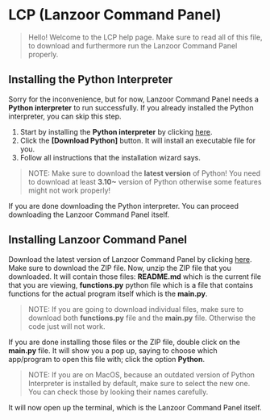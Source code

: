 # LCP (Lanzoor Command Panel)

> Hello! Welcome to the LCP help page. Make sure to read all of this file, to download and furthermore run the Lanzoor Command Panel properly.

## Installing the Python Interpreter

Sorry for the inconvenience, but for now, Lanzoor Command Panel needs a **Python interpreter** to run successfully. If you already installed the Python interpreter, you can skip this step.

1. Start by installing the **Python interpreter** by clicking [here](https://python.org/downloads).
2. Click the **[Download Python]** button. It will install an executable file for you.
3. Follow all instructions that the installation wizard says.

> NOTE: Make sure to download the **latest version** of Python! You need to download at least **3.10~** version of Python otherwise some features might not work properly!

If you are done downloading the Python interpreter. You can proceed downloading the Lanzoor Command Panel itself.

## Installing Lanzoor Command Panel

Download the latest version of Lanzoor Command Panel by clicking [here](https://github.com/Lanzoor/Lanzoor-Command-Panel/releases/latest). Make sure to download the ZIP file. Now, unzip the ZIP file that you downloaded. It will contain those files: **README.md** which is the current file that you are viewing, **functions.py** python file which is a file that contains functions for the actual program itself which is the **main.py**.

> NOTE: If you are going to download individual files, make sure to download both **functions.py** file and the **main.py** file. Otherwise the code just will not work.

If you are done installing those files or the ZIP file, double click on the **main.py** file. It will show you a pop up, saying to choose which app/program to open this file with; click the option **Python**.

> NOTE: If you are on MacOS, because an outdated version of Python Interpreter is installed by default, make sure to select the new one. You can check those by looking their names carefully.

It will now open up the terminal, which is the Lanzoor Command Panel itself.
